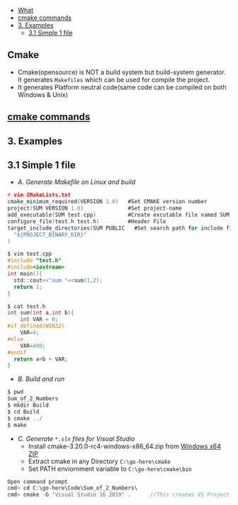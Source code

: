 - [What](#what)
- [cmake commands](#cmds)
- [3. Examples](#exp)
  - [3.1 Simple 1 file](#simp)

<a name=what></a>
## Cmake
- Cmake(opensource) is NOT a build system but build-system generator. It generates `Makefiles` which can be used for compile the project.
- It generates Platform neutral code(same code can be compiled on both Windows & Unix)

<a name=cmds></a>
## [cmake commands](Commands)

<a name=exmp></a>
## 3. Examples

<a name=simp></a>
## 3.1 Simple 1 file
- _A. Generate Makefile on Linux and build_
```c
# vim CMakeLists.txt
cmake_minimum_required(VERSION 3.0)   #Set CMAKE version number
project(SUM VERSION 1.0)              #Set project-name
add_executable(SUM test.cpp)          #Create excutable file named SUM from test.cpp
configure_file(test.h test.h)         #Header File
target_include_directories(SUM PUBLIC   #Set search path for include files.
  "${PROJECT_BINARY_DIR}"
)

$ vim test.cpp
#include "test.h"
#include<iostream>
int main(){
  std::cout<<"sum "<<sum(1,2);
  return 1;
}

$ cat test.h
int sum(int a,int b){
	int VAR = 0;
#if defined(WIN32)
	VAR=4;
#else
	VAR=400;
#endif
  return a+b + VAR;
}
```
- _B. Build and run_
```c
$ pwd
Sum_of_2_Numbers
$ mkdir Build
$ cd Build 
$ cmake ../
$ make
```
- _C. Generate `*.sln` files for Visual Studio_
  - Install cmake-3.20.0-rc4-windows-x86_64.zip from [Windows x64 ZIP](https://cmake.org/download/)
  - Extract cmake in any Directory `C:\go-here\cmake`
  - Set PATH enviornment variable to `C:\go-here\cmake\bin`
```c
Open command prompt
cmd> cd C:\go-here\Code\Sum_of_2_Numbers\
cmd> cmake -G "Visual Studio 16 2019" .      //This creates VS Project files to build
```
